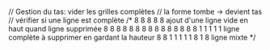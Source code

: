 
  // Gestion du tas: vider les grilles complètes
  // la forme tombe -> devient tas
  // vérifier si une ligne est complète
  /* 
        8 8 8 8 8 ajout d'une ligne vide en haut quand ligne supprimée 
        8 8 8 8 8
        8 8 8 8 8
        8 8 8 8 8
        1 1 1 1 1 ligne complète à supprimer en gardant la hauteur
        8 8 1 1 1 
        1 1 8 1 8 ligne mixte
    */